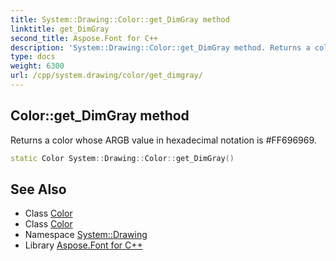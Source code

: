 ```yaml
---
title: System::Drawing::Color::get_DimGray method
linktitle: get_DimGray
second_title: Aspose.Font for C++
description: 'System::Drawing::Color::get_DimGray method. Returns a color whose ARGB value in hexadecimal notation is #FF696969 in C++.'
type: docs
weight: 6300
url: /cpp/system.drawing/color/get_dimgray/
---
```

## Color::get_DimGray method


Returns a color whose ARGB value in hexadecimal notation is #FF696969.

```cpp
static Color System::Drawing::Color::get_DimGray()
```

## See Also

* Class [Color](../)
* Class [Color](../)
* Namespace [System::Drawing](../../)
* Library [Aspose.Font for C++](../../../)
